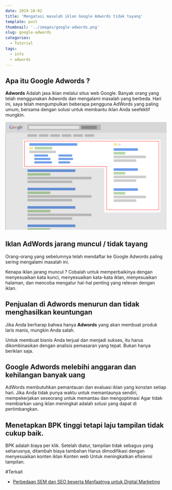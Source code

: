 ```yaml
---
date: 2019-10-02
title: 'Mengatasi masalah iklan Google Adwords tidak tayang'
template: post
thumbnail: '../images/google-adwords.png'
slug: google-adwords
categories:
  - Tutorial
tags:
  - info
  - adwords
---
```


## Apa itu Google Adwords ?

**Adwords** Adalah jasa iklan melalui situs web Google. Banyak orang yang telah menggunakan Adwords dan mengalami masalah yang berbeda. Hari ini, saya telah mengumpulkan beberapa pengguna AdWords yang paling umum, bersama dengan solusi untuk membantu iklan Anda seefektif mungkin.

![](../images/menggunakan-google-adwords.png)

## Iklan AdWords jarang muncul / tidak tayang 

Orang-orang yang sebelumnya telah mendaftar ke Google Adwords paling sering mengalami masalah ini. 

Kenapa iklan jarang muncul ? Cobalah untuk memperbaikinya dengan menyesuaikan kata kunci, menyesuaikan kata-kata iklan, menyesuaikan halaman, dan mencoba mengatur hal-hal penting yang relevan dengan iklan.

## Penjualan di Adwords menurun dan tidak menghasilkan keuntungan

Jika Anda berharap bahwa hanya **Adwords** yang akan membuat produk laris manis, mungkin Anda salah. 

Untuk membuat bisnis Anda terjual dan menjadi sukses, itu harus dikombinasikan dengan analisis pemasaran yang tepat. Bukan hanya beriklan saja.

## Google Adwords melebihi anggaran dan kehilangan banyak uang

AdWords membutuhkan pemantauan dan evaluasi iklan yang konstan setiap hari. Jika Anda tidak punya waktu untuk memantaunya sendiri, mempekerjakan seseorang untuk memantau dan mengoptimasi Agar tidak membiarkan uang iklan meningkat adalah solusi yang dapat di pertimbangkan.

## Menetapkan BPK tinggi tetapi laju tampilan tidak cukup baik.

BPK adalah biaya per klik. Setelah diatur, tampilan tidak sebagus yang seharusnya, ditambah biaya tambahan Harus dimodifikasi dengan menyesuaikan konten iklan Konten web Untuk meningkatkan efisiensi tampilan.


#Terkait

- [Perbedaan SEM dan SEO beserta Manfaatnya untuk Digital Marketing](https://www.aradechoco.com/perbedaan-sem-dan-seo/)



